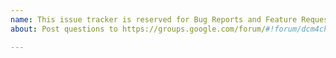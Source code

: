 ```yaml
---
name: This issue tracker is reserved for Bug Reports and Feature Request
about: Post questions to https://groups.google.com/forum/#!forum/dcm4che

---
```



